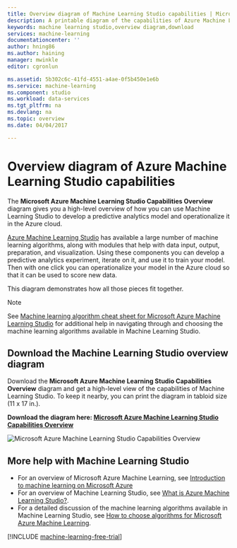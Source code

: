 ```yaml
---
title: Overview diagram of Machine Learning Studio capabilities | Microsoft Docs
description: A printable diagram of the capabilities of Azure Machine Learning Studio, demonstrating how to use Studio to develop a predictive analytics experiment and operationalize it in the Azure cloud.
keywords: machine learning studio,overview diagram,download
services: machine-learning
documentationcenter: ''
author: hning86
ms.author: haining
manager: mwinkle
editor: cgronlun

ms.assetid: 5b302c6c-41fd-4551-a4ae-0f5b450e1e6b
ms.service: machine-learning
ms.component: studio
ms.workload: data-services
ms.tgt_pltfrm: na
ms.devlang: na
ms.topic: overview
ms.date: 04/04/2017

---
```

# Overview diagram of Azure Machine Learning Studio capabilities
The **Microsoft Azure Machine Learning Studio Capabilities Overview** diagram gives you a high-level overview of how you can use Machine Learning Studio to develop a predictive analytics model and operationalize it in the Azure cloud.

[Azure Machine Learning Studio](https://studio.azureml.net/) has available a large number of machine learning algorithms, along with modules that help with data input, output, preparation, and visualization. Using these components you can develop a predictive analytics experiment, iterate on it, and use it to train your model.
Then with one click you can operationalize your model in the Azure cloud so that it can be used to score new data.

This diagram demonstrates how all those pieces fit together.

> [!NOTE]
> See [Machine learning algorithm cheat sheet for Microsoft Azure Machine Learning Studio](algorithm-cheat-sheet.md) for additional help in navigating through and choosing the machine learning algorithms available in Machine Learning Studio.
> 
> 

## Download the Machine Learning Studio overview diagram
Download the **Microsoft Azure Machine Learning Studio Capabilities Overview** diagram and get a high-level view of the capabilities of Machine Learning Studio. To keep it nearby, you can print the diagram in tabloid size (11 x 17 in.).

**Download the diagram here: [Microsoft Azure Machine Learning Studio Capabilities Overview](http://download.microsoft.com/download/C/4/6/C4606116-522F-428A-BE04-B6D3213E9E52/ml_studio_overview_v1.1.pdf)**

![Microsoft Azure Machine Learning Studio Capabilities Overview][studio-overview]

[studio-overview]: ./media/studio-overview-diagram/ml_studio_overview_v1.1.png


## More help with Machine Learning Studio
* For an overview of Microsoft Azure Machine Learning, see [Introduction to machine learning on Microsoft Azure](what-is-machine-learning.md)
* For an overview of Machine Learning Studio, see [What is Azure Machine Learning Studio?](what-is-ml-studio.md).
* For a detailed discussion of the machine learning algorithms available in Machine Learning Studio, see [How to choose algorithms for Microsoft Azure Machine Learning](algorithm-choice.md).

[!INCLUDE [machine-learning-free-trial](../../../includes/machine-learning-free-trial.md)]

